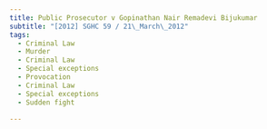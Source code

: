 ```yaml
---
title: Public Prosecutor v Gopinathan Nair Remadevi Bijukumar
subtitle: "[2012] SGHC 59 / 21\_March\_2012"
tags:
  - Criminal Law
  - Murder
  - Criminal Law
  - Special exceptions
  - Provocation
  - Criminal Law
  - Special exceptions
  - Sudden fight

---
```


